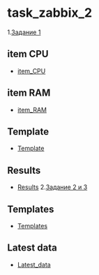 # task_zabbix_2

1.<ins>Задание 1</ins>
## item CPU
* [item_CPU](image/CPU.png)
## item RAM
* [item_RAM](image/RAM.png)
## Template
* [Template](image/Template.png)
## Results
* [Results](image/Test_machine.png)
2.<ins>Задание 2 и 3</ins>
## Templates
* [Templates](image/Zabbix_agent_and_Zabbix_agent_2.png) 
## Latest data
* [Latest_data](image/Test_Test_2_Latest_Data.png)



